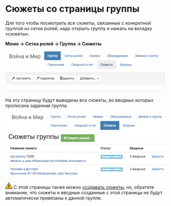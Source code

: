 # Сюжеты со страницы группы
Для того чтобы посмотреть все сюжеты, связанные с конкретной группой из сетки ролей, надо открыть группу и нажать на вкладку «сюжеты».

**Меню → Сетка ролей → Группа → Сюжеты**

![Сюжеты со страницы группы](plot-on-page-where.png)

На эту страницу будут выведены все сюжеты, во вводных которых прописана заданная группа.

![Сюжеты со страницы группы](plot-on-page-how.png)

![Сюжеты со страницы группы](attention.png) С этой страницы также можно [создавать сюжеты](http://docs.joinrpg.ru/ru/latest/plot/creating-plot.html), но, обратите внимание, что сюжеты и вводные созданные с этой страницы *не будут* автоматически привязаны к данной группе.
